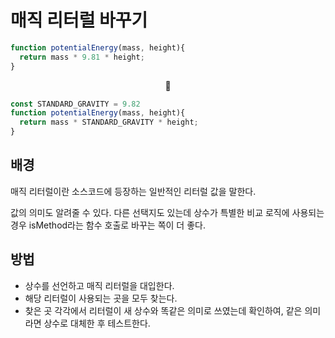 # 매직 리터럴 바꾸기

```JavaScript
function potentialEnergy(mass, height){
  return mass * 9.81 * height;
}
```

<center>🔽</center>

```JavaScript
const STANDARD_GRAVITY = 9.82
function potentialEnergy(mass, height){
  return mass * STANDARD_GRAVITY * height;
}
```

## 배경

매직 리터럴이란 소스코드에 등장하는 일반적인 리터럴 값을 말한다.

값의 의미도 알려줄 수 있다. 다른 선택지도 있는데 상수가 특별한 비교 로직에 사용되는 경우 isMethod라는 함수 호출로 바꾸는 쪽이 더 좋다.

## 방법

-   상수를 선언하고 매직 리터럴을 대입한다.
-   해당 리터럴이 사용되는 곳을 모두 찾는다.
-   찾은 곳 각각에서 리터럴이 새 상수와 똑같은 의미로 쓰였는데 확인하여, 같은 의미라면 상수로 대체한 후 테스트한다.
